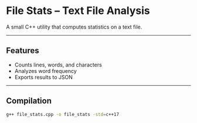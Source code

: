 # File Stats – Text File Analysis

A small C++ utility that computes statistics on a text file.

---

## Features
- Counts lines, words, and characters  
- Analyzes word frequency  
- Exports results to JSON  

---

## Compilation
```bash
g++ file_stats.cpp -o file_stats -std=c++17
